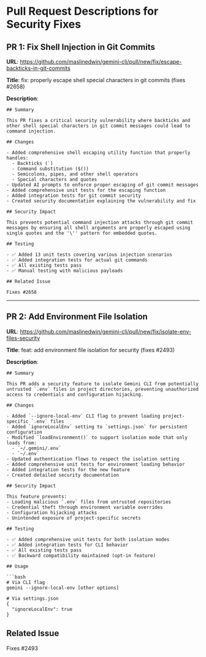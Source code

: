 # Pull Request Descriptions for Security Fixes

## PR 1: Fix Shell Injection in Git Commits

**URL**: https://github.com/maslinedwin/gemini-cli/pull/new/fix/escape-backticks-in-git-commits

**Title**: fix: properly escape shell special characters in git commits (fixes #2658)

**Description**:
```
## Summary

This PR fixes a critical security vulnerability where backticks and other shell special characters in git commit messages could lead to command injection.

## Changes

- Added comprehensive shell escaping utility function that properly handles:
  - Backticks (`)
  - Command substitution ($())
  - Semicolons, pipes, and other shell operators
  - Special characters and quotes
- Updated AI prompts to enforce proper escaping of git commit messages
- Added comprehensive unit tests for the escaping function
- Added integration tests for git commit security
- Created security documentation explaining the vulnerability and fix

## Security Impact

This prevents potential command injection attacks through git commit messages by ensuring all shell arguments are properly escaped using single quotes and the '\'' pattern for embedded quotes.

## Testing

- ✅ Added 13 unit tests covering various injection scenarios
- ✅ Added integration tests for actual git commands
- ✅ All existing tests pass
- ✅ Manual testing with malicious payloads

## Related Issue

Fixes #2658
```

---

## PR 2: Add Environment File Isolation

**URL**: https://github.com/maslinedwin/gemini-cli/pull/new/fix/isolate-env-files-security

**Title**: feat: add environment file isolation for security (fixes #2493)

**Description**:
```
## Summary

This PR adds a security feature to isolate Gemini CLI from potentially untrusted `.env` files in project directories, preventing unauthorized access to credentials and configuration hijacking.

## Changes

- Added `--ignore-local-env` CLI flag to prevent loading project-specific `.env` files
- Added `ignoreLocalEnv` setting to `settings.json` for persistent configuration
- Modified `loadEnvironment()` to support isolation mode that only loads from:
  - `~/.gemini/.env`
  - `~/.env`
- Updated authentication flows to respect the isolation setting
- Added comprehensive unit tests for environment loading behavior
- Added integration tests for the new feature
- Created detailed security documentation

## Security Impact

This feature prevents:
- Loading malicious `.env` files from untrusted repositories
- Credential theft through environment variable overrides
- Configuration hijacking attacks
- Unintended exposure of project-specific secrets

## Testing

- ✅ Added comprehensive unit tests for both isolation modes
- ✅ Added integration tests for CLI behavior
- ✅ All existing tests pass
- ✅ Backward compatibility maintained (opt-in feature)

## Usage

```bash
# Via CLI flag
gemini --ignore-local-env [other options]

# Via settings.json
{
  "ignoreLocalEnv": true
}
```

## Related Issue

Fixes #2493
```